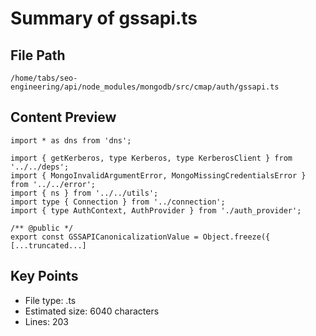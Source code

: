 # Summary of gssapi.ts
  
## File Path
`/home/tabs/seo-engineering/api/node_modules/mongodb/src/cmap/auth/gssapi.ts`

## Content Preview
```
import * as dns from 'dns';

import { getKerberos, type Kerberos, type KerberosClient } from '../../deps';
import { MongoInvalidArgumentError, MongoMissingCredentialsError } from '../../error';
import { ns } from '../../utils';
import type { Connection } from '../connection';
import { type AuthContext, AuthProvider } from './auth_provider';

/** @public */
export const GSSAPICanonicalizationValue = Object.freeze({
[...truncated...]
```

## Key Points
- File type: .ts
- Estimated size: 6040 characters
- Lines: 203
